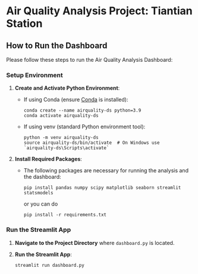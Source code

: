 # Air Quality Analysis Project: Tiantian Station

## How to Run the Dashboard
Please follow these steps to run the Air Quality Analysis Dashboard:

### Setup Environment
1. **Create and Activate Python Environment**:
   - If using Conda (ensure [Conda](https://docs.conda.io/en/latest/) is installed):
     ```
     conda create --name airquality-ds python=3.9
     conda activate airquality-ds
     ```
   - If using venv (standard Python environment tool):
     ```
     python -m venv airquality-ds
     source airquality-ds/bin/activate  # On Windows use `airquality-ds\Scripts\activate`
     ```

2. **Install Required Packages**:
   - The following packages are necessary for running the analysis and the dashboard:
     ```
     pip install pandas numpy scipy matplotlib seaborn streamlit statsmodels
     ```

     or you can do
     ```
     pip install -r requirements.txt

### Run the Streamlit App
1. **Navigate to the Project Directory** where `dashboard.py` is located.

2. **Run the Streamlit App**:
    ```
    streamlit run dashboard.py
    ```
